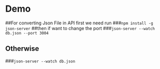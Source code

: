 # Demo
##For converting Json File in API first we need run 
 ###`npm install -g json-server`
##then if want to change the port
 ###`json-server --watch db.json --port 3004`
## Otherwise
 ###`json-server --watch db.json`
